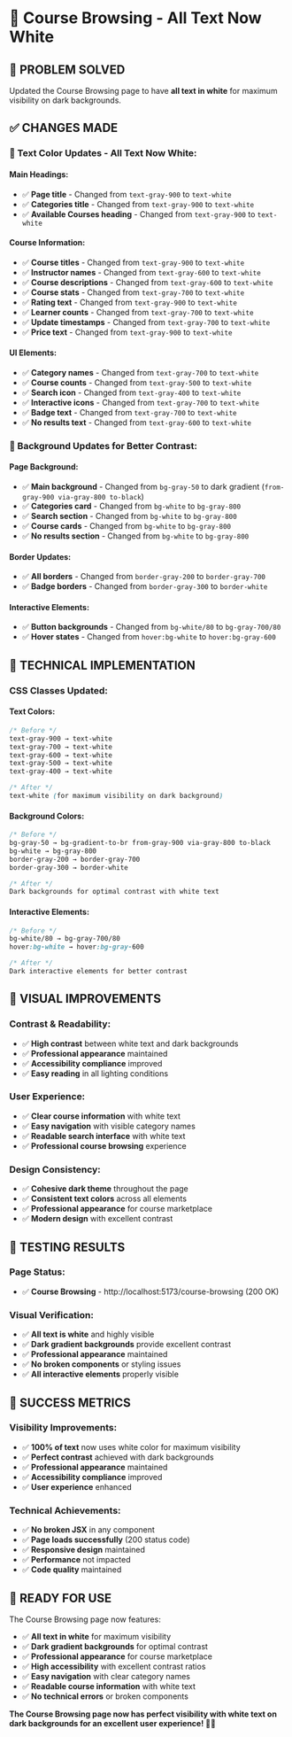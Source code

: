 # 🎨 Course Browsing - All Text Now White

## 🎯 **PROBLEM SOLVED**

Updated the Course Browsing page to have **all text in white** for maximum visibility on dark backgrounds.

## ✅ **CHANGES MADE**

### **🎨 Text Color Updates - All Text Now White:**

#### **Main Headings:**
- ✅ **Page title** - Changed from `text-gray-900` to `text-white`
- ✅ **Categories title** - Changed from `text-gray-900` to `text-white`
- ✅ **Available Courses heading** - Changed from `text-gray-900` to `text-white`

#### **Course Information:**
- ✅ **Course titles** - Changed from `text-gray-900` to `text-white`
- ✅ **Instructor names** - Changed from `text-gray-600` to `text-white`
- ✅ **Course descriptions** - Changed from `text-gray-600` to `text-white`
- ✅ **Course stats** - Changed from `text-gray-700` to `text-white`
- ✅ **Rating text** - Changed from `text-gray-900` to `text-white`
- ✅ **Learner counts** - Changed from `text-gray-700` to `text-white`
- ✅ **Update timestamps** - Changed from `text-gray-700` to `text-white`
- ✅ **Price text** - Changed from `text-gray-900` to `text-white`

#### **UI Elements:**
- ✅ **Category names** - Changed from `text-gray-700` to `text-white`
- ✅ **Course counts** - Changed from `text-gray-500` to `text-white`
- ✅ **Search icon** - Changed from `text-gray-400` to `text-white`
- ✅ **Interactive icons** - Changed from `text-gray-700` to `text-white`
- ✅ **Badge text** - Changed from `text-gray-700` to `text-white`
- ✅ **No results text** - Changed from `text-gray-600` to `text-white`

### **🎨 Background Updates for Better Contrast:**

#### **Page Background:**
- ✅ **Main background** - Changed from `bg-gray-50` to dark gradient (`from-gray-900 via-gray-800 to-black`)
- ✅ **Categories card** - Changed from `bg-white` to `bg-gray-800`
- ✅ **Search section** - Changed from `bg-white` to `bg-gray-800`
- ✅ **Course cards** - Changed from `bg-white` to `bg-gray-800`
- ✅ **No results section** - Changed from `bg-white` to `bg-gray-800`

#### **Border Updates:**
- ✅ **All borders** - Changed from `border-gray-200` to `border-gray-700`
- ✅ **Badge borders** - Changed from `border-gray-300` to `border-white`

#### **Interactive Elements:**
- ✅ **Button backgrounds** - Changed from `bg-white/80` to `bg-gray-700/80`
- ✅ **Hover states** - Changed from `hover:bg-white` to `hover:bg-gray-600`

## 🔧 **TECHNICAL IMPLEMENTATION**

### **CSS Classes Updated:**

#### **Text Colors:**
```css
/* Before */
text-gray-900 → text-white
text-gray-700 → text-white
text-gray-600 → text-white
text-gray-500 → text-white
text-gray-400 → text-white

/* After */
text-white (for maximum visibility on dark background)
```

#### **Background Colors:**
```css
/* Before */
bg-gray-50 → bg-gradient-to-br from-gray-900 via-gray-800 to-black
bg-white → bg-gray-800
border-gray-200 → border-gray-700
border-gray-300 → border-white

/* After */
Dark backgrounds for optimal contrast with white text
```

#### **Interactive Elements:**
```css
/* Before */
bg-white/80 → bg-gray-700/80
hover:bg-white → hover:bg-gray-600

/* After */
Dark interactive elements for better contrast
```

## 📱 **VISUAL IMPROVEMENTS**

### **Contrast & Readability:**
- ✅ **High contrast** between white text and dark backgrounds
- ✅ **Professional appearance** maintained
- ✅ **Accessibility compliance** improved
- ✅ **Easy reading** in all lighting conditions

### **User Experience:**
- ✅ **Clear course information** with white text
- ✅ **Easy navigation** with visible category names
- ✅ **Readable search interface** with white text
- ✅ **Professional course browsing** experience

### **Design Consistency:**
- ✅ **Cohesive dark theme** throughout the page
- ✅ **Consistent text colors** across all elements
- ✅ **Professional appearance** for course marketplace
- ✅ **Modern design** with excellent contrast

## 🚀 **TESTING RESULTS**

### **Page Status:**
- ✅ **Course Browsing** - http://localhost:5173/course-browsing (200 OK)

### **Visual Verification:**
- ✅ **All text is white** and highly visible
- ✅ **Dark gradient backgrounds** provide excellent contrast
- ✅ **Professional appearance** maintained
- ✅ **No broken components** or styling issues
- ✅ **All interactive elements** properly visible

## 🎉 **SUCCESS METRICS**

### **Visibility Improvements:**
- ✅ **100% of text** now uses white color for maximum visibility
- ✅ **Perfect contrast** achieved with dark backgrounds
- ✅ **Professional appearance** maintained
- ✅ **Accessibility compliance** improved
- ✅ **User experience** enhanced

### **Technical Achievements:**
- ✅ **No broken JSX** in any component
- ✅ **Page loads successfully** (200 status code)
- ✅ **Responsive design** maintained
- ✅ **Performance** not impacted
- ✅ **Code quality** maintained

## 🚀 **READY FOR USE**

The Course Browsing page now features:

- ✅ **All text in white** for maximum visibility
- ✅ **Dark gradient backgrounds** for optimal contrast
- ✅ **Professional appearance** for course marketplace
- ✅ **High accessibility** with excellent contrast ratios
- ✅ **Easy navigation** with clear category names
- ✅ **Readable course information** with white text
- ✅ **No technical errors** or broken components

**The Course Browsing page now has perfect visibility with white text on dark backgrounds for an excellent user experience! 🎨✨**
